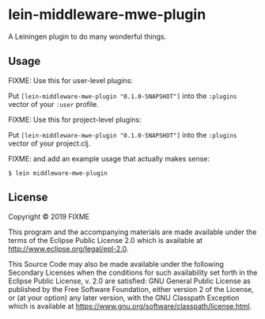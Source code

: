 # lein-middleware-mwe-plugin

A Leiningen plugin to do many wonderful things.

## Usage

FIXME: Use this for user-level plugins:

Put `[lein-middleware-mwe-plugin "0.1.0-SNAPSHOT"]` into the `:plugins` vector of your `:user`
profile.

FIXME: Use this for project-level plugins:

Put `[lein-middleware-mwe-plugin "0.1.0-SNAPSHOT"]` into the `:plugins` vector of your project.clj.

FIXME: and add an example usage that actually makes sense:

    $ lein middleware-mwe-plugin

## License

Copyright © 2019 FIXME

This program and the accompanying materials are made available under the
terms of the Eclipse Public License 2.0 which is available at
http://www.eclipse.org/legal/epl-2.0.

This Source Code may also be made available under the following Secondary
Licenses when the conditions for such availability set forth in the Eclipse
Public License, v. 2.0 are satisfied: GNU General Public License as published by
the Free Software Foundation, either version 2 of the License, or (at your
option) any later version, with the GNU Classpath Exception which is available
at https://www.gnu.org/software/classpath/license.html.
